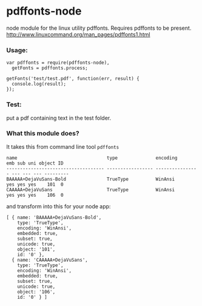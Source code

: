 pdffonts-node
===========
node module for the linux utility pdffonts.
Requires pdffonts to be present.
http://www.linuxcommand.org/man_pages/pdffonts1.html

### Usage:
```
var pdffonts = require(pdffonts-node),
  getFonts = pdffonts.process;

getFonts('test/test.pdf', function(err, result) {
  console.log(result);
});
```

### Test:
put a pdf containing text in the test folder.


### What this module does?
It takes this from command line tool `pdffonts`
```
name                                 type              encoding         emb sub uni object ID
------------------------------------ ----------------- ---------------- --- --- --- ---------
BAAAAA+DejaVuSans-Bold               TrueType          WinAnsi          yes yes yes    101  0
CAAAAA+DejaVuSans                    TrueType          WinAnsi          yes yes yes    106  0
```
and transform into this for your node app:
```
[ { name: 'BAAAAA+DejaVuSans-Bold',
    type: 'TrueType',
    encoding: 'WinAnsi',
    embedded: true,
    subset: true,
    unicode: true,
    object: '101',
    id: '0' },
  { name: 'CAAAAA+DejaVuSans',
    type: 'TrueType',
    encoding: 'WinAnsi',
    embedded: true,
    subset: true,
    unicode: true,
    object: '106',
    id: '0' } ]
```